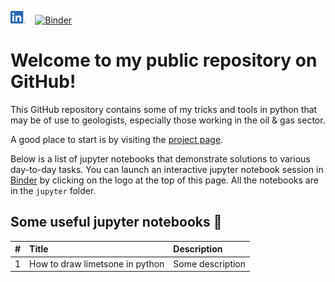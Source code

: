 [<img src="./.logos/LI-In-Bug.png" height="20">](https://www.linkedin.com/in/domenico-lodola/) &nbsp;&nbsp; [![Binder](https://mybinder.org/badge_logo.svg)](https://mybinder.org/v2/gh/dlodola/public/HEAD)

# Welcome to my public repository on GitHub!

This GitHub repository contains some of my tricks and tools in python that may be of use to geologists, especially those working in the oil & gas sector.

A good place to start is by visiting the [project page](https://dlodola.github.io/public/).

Below is a list of jupyter notebooks that demonstrate solutions to various day-to-day tasks. You can launch an interactive jupyter notebook session in [Binder](https://mybinder.org) by clicking on the logo at the top of this page. All the notebooks are in the `jupyter` folder.

<!--
|  #  | Title | Open in | Comment |
|:---:|-------|:-------:| --------|
| 1.  | Custom lithologies<br/>in matplotlib  | [<img src="./.logos/GitHub-Mark-32px.png" height="25">](https://github.com/dlodola/public/blob/main/Untitled.ipynb) &nbsp;&nbsp; [<img src="./.logos/jupyter-logo.png" height="25">](https://nbviewer.jupyter.org/github/dlodola/public/blob/main/Untitled.ipynb) &nbsp; [<img src="./.logos/binder-favicon.png" height="25">](https://mybinder.org/v2/gh/dlodola/public/main?filepath=Untitled.ipynb) | Some description here |
-->

## Some useful jupyter notebooks 📂

| # | Title | Description |
|:-:|:------|:------------|
| 1 | How to draw limetsone in python | Some description |
